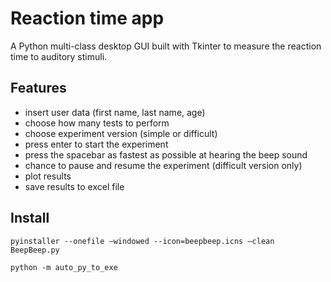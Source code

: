# Reaction time app
A Python multi-class desktop GUI built with Tkinter to measure the reaction time to auditory stimuli.
## Features
  * insert user data (first name, last name, age)
  * choose how many tests to perform
  * choose experiment version (simple or difficult)
  * press enter to start the experiment
  * press the spacebar as fastest as possible at hearing the beep sound
  * chance to pause and resume the experiment (difficult version only)
  * plot results
  * save results to excel file

## Install
```
pyinstaller --onefile —windowed --icon=beepbeep.icns —clean BeepBeep.py

python -m auto_py_to_exe
```
